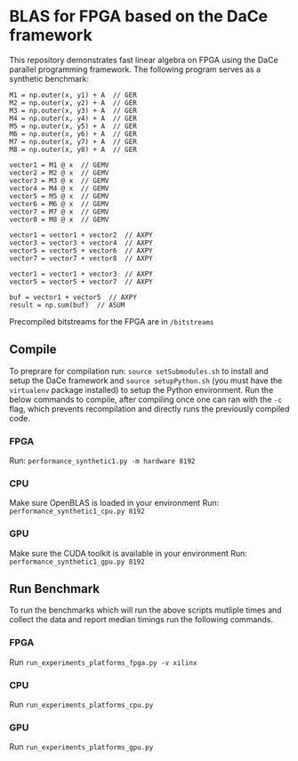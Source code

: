 # BLAS for FPGA based on the DaCe framework

This repository demonstrates fast linear algebra on FPGA using the DaCe
parallel programming framework. The following program serves as a synthetic benchmark:

```
M1 = np.outer(x, y1) + A  // GER
M2 = np.outer(x, y2) + A  // GER
M3 = np.outer(x, y3) + A  // GER
M4 = np.outer(x, y4) + A  // GER
M5 = np.outer(x, y5) + A  // GER
M6 = np.outer(x, y6) + A  // GER
M7 = np.outer(x, y7) + A  // GER
M8 = np.outer(x, y8) + A  // GER

vector1 = M1 @ x  // GEMV
vector2 = M2 @ x  // GEMV
vector3 = M3 @ x  // GEMV
vector4 = M4 @ x  // GEMV
vector5 = M5 @ x  // GEMV
vector6 = M6 @ x  // GEMV
vector7 = M7 @ x  // GEMV
vector8 = M8 @ x  // GEMV

vector1 = vector1 + vector2  // AXPY
vector3 = vector3 + vector4  // AXPY
vector5 = vector5 + vector6  // AXPY
vector7 = vector7 + vector8  // AXPY

vector1 = vector1 + vector3  // AXPY
vector5 = vector5 + vector7  // AXPY

buf = vector1 + vector5  // AXPY
result = np.sum(buf)  // ASUM
```

Precompiled bitstreams for the FPGA are in `/bitstreams`

## Compile

To preprare for compilation run:
`source setSubmodules.sh` to install and setup the DaCe framework
and
`source setupPython.sh` (you must have the `virtualenv` package installed) to setup
the Python environment. Run the below commands to compile, after compiling once one can ran
with the `-c` flag, which prevents recompilation and directly runs the previously compiled code.

### FPGA
Run: `performance_synthetic1.py -m hardware 8192`

### CPU
Make sure OpenBLAS is loaded in your environment
Run: `performance_synthetic1_cpu.py 8192`

### GPU
Make sure the CUDA toolkit is available in your environment
Run: `performance_synthetic1_gpu.py 8192`



## Run Benchmark

To run the benchmarks which will run the above scripts mutliple times and collect
the data and report median timings run the following commands.

### FPGA
Run `run_experiments_platforms_fpga.py -v xilinx`

### CPU
Run `run_experiments_platforms_cpu.py`

### GPU
Run `run_experiments_platforms_gpu.py`